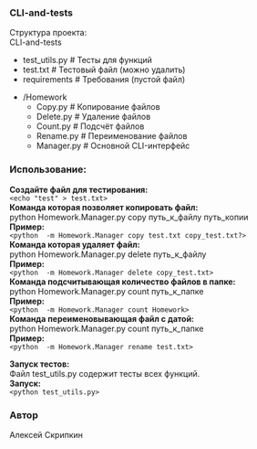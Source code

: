 ### CLI-and-tests  
Структура проекта:  
CLI-and-tests
+ test_utils.py      # Тесты для функций  
+ test.txt           # Тестовый файл (можно удалить)
+ requirements       # Требования (пустой файл)
- /Homework    
  + Copy.py            # Копирование файлов  
  + Delete.py          # Удаление файлов  
  + Count.py           # Подсчёт файлов
  + Rename.py          # Переименование файлов 
  + Manager.py         # Основной CLI-интерфейс  
  
  
### Использование: 
**Создайте файл для тестирования:**  
`<echo "test" > test.txt>`   
**Команда которая позволяет копировать файл:**  
python Homework.Manager.py copy путь_к_файлу путь_копии  
  **Пример:**  
   `<python  -m Homework.Manager copy test.txt copy_test.txt?>`  
**Команда которая удаляет файл:**  
python Homework.Manager.py delete путь_к_файлу  
  **Пример:**  
  `<python  -m Homework.Manager delete copy_test.txt>`   
**Команда подсчитывающая количество файлов в папке:**  
python Homework.Manager.py count путь_к_папке  
  **Пример:**  
  `<python  -m Homework.Manager count Homework>`   
**Команда переименовывающая файл с датой:**  
python Homework.Manager.py count путь_к_папке  
  **Пример:**  
  `<python  -m Homework.Manager rename test.txt>` 


**Запуск тестов:**  
Файл test_utils.py содержит тесты всех функций.  
**Запуск:**  
`<python test_utils.py>`   

### Автор  
Алексей Скрипкин
